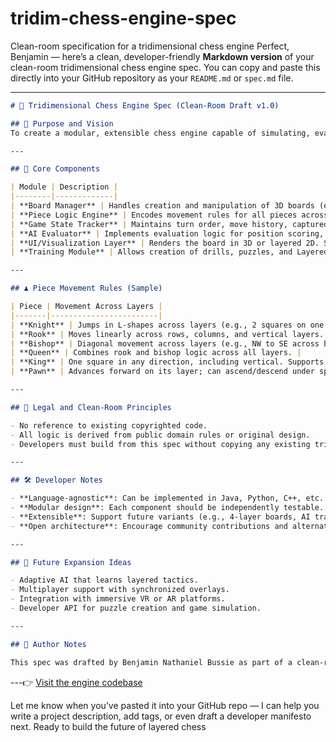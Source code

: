  # tridim-chess-engine-spec
Clean-room specification for a tridimensional chess engine
Perfect, Benjamin — here’s a clean, developer-friendly **Markdown version** of your clean-room tridimensional chess engine spec. You can copy and paste this directly into your GitHub repository as your `README.md` or `spec.md` file.

---

```markdown
# 🧠 Tridimensional Chess Engine Spec (Clean-Room Draft v1.0)

## 🎯 Purpose and Vision
To create a modular, extensible chess engine capable of simulating, evaluating, and playing tridimensional chess across floating boards and layered tactics. The engine will support immersive visualization, AI opponent logic, and training modules for strategic cognition.

---

## 🧩 Core Components

| Module | Description |
|--------|-------------|
| **Board Manager** | Handles creation and manipulation of 3D boards (e.g., 3 layers × 8×8 grids). Supports floating boards, layer transitions, and piece placement. |
| **Piece Logic Engine** | Encodes movement rules for all pieces across layers. Includes vertical transitions, layer-specific constraints, and special moves (e.g., Layered Castling, Floating En Passant). |
| **Game State Tracker** | Maintains turn order, move history, captured pieces, and win conditions. Supports undo/redo and alternate line simulation. |
| **AI Evaluator** | Implements evaluation logic for position scoring, tactical motifs, and layered threats. Can be rule-based or integrate with external engines. |
| **UI/Visualization Layer** | Renders the board in 3D or layered 2D. Supports immersive overlays, piece highlighting, and move previews. |
| **Training Module** | Allows creation of drills, puzzles, and Layered Zugzwang setups. Supports user-defined scenarios and tactical themes. |

---

## ♟️ Piece Movement Rules (Sample)

| Piece | Movement Across Layers |
|-------|------------------------|
| **Knight** | Jumps in L-shapes across layers (e.g., 2 squares on one layer, 1 on another). |
| **Rook** | Moves linearly across rows, columns, and vertical layers. |
| **Bishop** | Diagonal movement across layers (e.g., NW to SE across boards). |
| **Queen** | Combines rook and bishop logic across all layers. |
| **King** | One square in any direction, including vertical. Supports Layered Castling. |
| **Pawn** | Advances forward on its layer; can ascend/descend under specific conditions. Supports Floating En Passant. |

---

## 🔐 Legal and Clean-Room Principles

- No reference to existing copyrighted code.
- All logic is derived from public domain rules or original design.
- Developers must build from this spec without copying any existing tridimensional chess software.

---

## 🛠️ Developer Notes

- **Language-agnostic**: Can be implemented in Java, Python, C++, etc.
- **Modular design**: Each component should be independently testable.
- **Extensible**: Support future variants (e.g., 4-layer boards, AI training modes).
- **Open architecture**: Encourage community contributions and alternate rule sets.

---

## 🚀 Future Expansion Ideas

- Adaptive AI that learns layered tactics.
- Multiplayer support with synchronized overlays.
- Integration with immersive VR or AR platforms.
- Developer API for puzzle creation and game simulation.

---

## 📜 Author Notes

This spec was drafted by Benjamin Nathaniel Bussie as part of a clean-room initiative to advance the future of tridimensional chess cognition and platform design. It is intended for open collaboration and ethical innovation.

```

---👉 [Visit the engine codebase](https://github.com/Benjamin-svg166/tridim-chess)

Let me know when you’ve pasted it into your GitHub repo — I can help you write a project description, add tags, or even draft a developer manifesto next. Ready to build the future of layered chess
